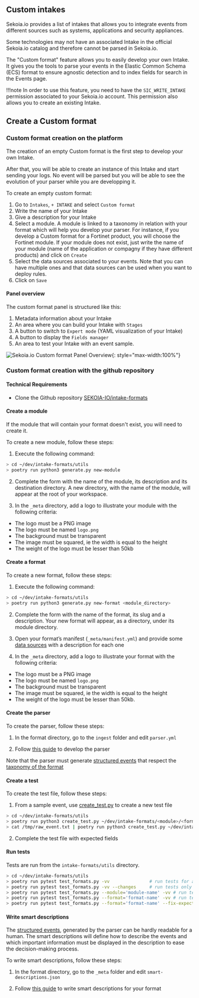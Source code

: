 ## Custom intakes

Sekoia.io provides a list of intakes that allows you to integrate events from different sources such as systems, applications and security appliances.

Some technologies may not have an associated Intake in the official Sekoia.io catalog and therefore cannot be parsed in Sekoia.io.

The "Custom format" feature allows you to easily develop your own Intake. It gives you the tools to parse your events in the Elastic Common Schema (ECS) format to ensure agnostic detection and to index fields for search in the Events page.

!!!note
    In order to use this feature, you need to have the `SIC_WRITE_INTAKE` permission associated to your Sekoia.io account. This permission also allows you to create an existing Intake.

## Create a Custom format
### Custom format creation on the platform
The creation of an empty Custom format is the first step to develop your own Intake.

After that, you will be able to create an instance of this Intake and start sending your logs. No event will be parsed but you will be able to see the evolution of your parser while you are developping it.

To create an empty custom format:

1. Go to `Intakes`, `+ INTAKE` and select `Custom format`
2. Write the name of your Intake
3. Give a description for your Intake
4. Select a module. A module is linked to a taxonomy in relation with your format which will help you develop your parser. For instance, if you develop a Custom format for a Fortinet product, you will choose the Fortinet module. If your module does not exist, just write the name of your module (name of the application or compagny if they have different products) and click on `Create`
5. Select the data sources associated to your events. Note that you can have multiple ones and that data sources can be used when you want to deploy rules.
6. Click on `Save`

#### Panel overview
The custom format panel is structured like this:

1. Metadata information about your Intake
2. An area where you can build your Intake with `Stages`
3. A button to switch to `Expert mode` (YAML visualization of your Intake)
4. A button to display the `Fields manager`
5. An area to test your Intake with an event sample.

![Sekoia.io Custom format Panel Overview](/assets/operation_center/intakes/custom_intake_header-1.png){: style="max-width:100%"}

### Custom format creation with the github repository
#### Technical Requirements

- Clone the Github repository [SEKOIA-IO/intake-formats](https://github.com/SEKOIA-IO/intake-formats)

#### Create a module

If the module that will contain your format doesn't exist, you will need to create it.

To create a new module, follow these steps: 

1. Execute the following command:

  ```bash
  > cd ~/dev/intake-formats/utils
  > poetry run python3 generate.py new-module
  ```

2. Complete the form with the name of the module, its description and its destination directory. 
  A new directory, with the name of the module, will appear at the root of your workspace.

3. In the `_meta` directory, add a logo to illustrate your module with the following criteria:

  - The logo must be a PNG image
  - The logo must be named `logo.png`
  - The background must be transparent
  - The image must be squared, ie the width is equal to the height
  - The weight of the logo must be lesser than 50kb

#### Create a format

To create a new format, follow these steps: 

1. Execute the following command:

  ```bash
  > cd ~/dev/intake-formats/utils
  > poetry run python3 generate.py new-format <module_directory>
  ```

2. Complete the form with the name of the format, its slug and a description. 
 Your new format will appear, as a directory, under its module directory.

3. Open your format’s manifest (`_meta/manifest.yml`) and provide some [data sources](datasources.md) with a description for each one

4. In the `_meta` directory, add a logo to illustrate your format with the following criteria:

  - The logo must be a PNG image
  - The logo must be named `logo.png`
  - The background must be transparent
  - The image must be squared, ie the width is equal to the height
  - The weight of the logo must be lesser than 50kb.

#### Create the parser

To create the parser, follow these steps: 

1. In the format directory, go to the `ingest` folder and edit `parser.yml`

2. Follow [this guide](parser.md) to develop the parser

Note that the parser must generate [structured events](structured_event.md) that respect the [taxonomy of the format](taxonomy.md)

#### Create a test

To create the test file, follow these steps: 

1. From a sample event, use [create_test.py](https://github.com/SEKOIA-IO/intake-formats/blob/main/utils/create_test.py) to create a new test file

  ```bash
  > cd ~/dev/intake-formats/utils
  > poetry run python3 create_test.py ~/dev/intake-formats/<module>/<format>/tests/test_my_event.json <event>
  > cat /tmp/raw_event.txt | poetry run python3 create_test.py ~/dev/intake-formats/<module>/<format>/tests/test_my_second_event.json -
  ```

2. Complete the test file with expected fields

#### Run tests

Tests are run from the `intake-formats/utils` directory. 

```bash
> cd ~/dev/intake-formats/utils
> poetry run pytest test_formats.py -vv               # run tests for all parsers
> poetry run pytest test_formats.py -vv --changes     # run tests only for updated parsers
> poetry run pytest test_formats.py --module='module-name' -vv # run tests for a specific module
> poetry run pytest test_formats.py --format='format-name' -vv # run tests for a specific format
> poetry run pytest test_formats.py --format='format-name' --fix-expectations # fix test expectations
```

#### Write smart descriptions

The [structured events](structured_event.md), generated by the parser can be hardly readable for a human. The smart descriptions will define how to describe the events and which important information must be displayed in the description to ease the decision-making process.

To write smart descriptions, follow these steps:

1. In the format directory, go to the `_meta` folder and edit `smart-descriptions.json`
  
2. Follow [this guide](smartdescriptions.md) to write smart descriptions for your format
